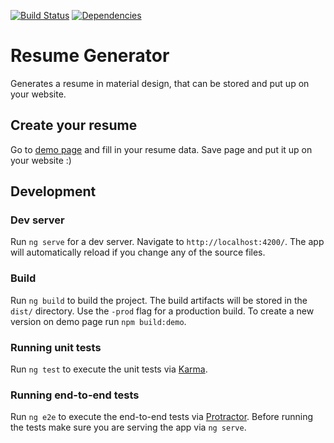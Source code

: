 [![Build Status](https://travis-ci.org/karmats/resume-generator.svg?branch=master)](https://travis-ci.org/karmats/gocd-monitor)
[![Dependencies](https://david-dm.org/karmats/resume-generator/status.svg)](https://david-dm.org/karmats/resume-generator)

# Resume Generator

Generates a resume in material design, that can be stored and put up on your website.

## Create your resume
Go to [demo page](https://karmats.github.io/resume-generator) and fill in your resume data. Save page and put it up on your website :)

## Development

### Dev server
Run `ng serve` for a dev server. Navigate to `http://localhost:4200/`. The app will automatically reload if you change any of the source files.

### Build
Run `ng build` to build the project. The build artifacts will be stored in the `dist/` directory. Use the `-prod` flag for a production build. To create a new version on demo page run `npm build:demo`.

### Running unit tests
Run `ng test` to execute the unit tests via [Karma](https://karma-runner.github.io).

### Running end-to-end tests
Run `ng e2e` to execute the end-to-end tests via [Protractor](http://www.protractortest.org/).
Before running the tests make sure you are serving the app via `ng serve`.
